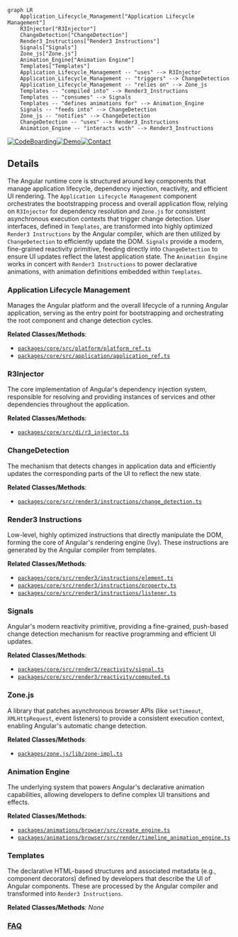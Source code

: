 ```mermaid
graph LR
    Application_Lifecycle_Management["Application Lifecycle Management"]
    R3Injector["R3Injector"]
    ChangeDetection["ChangeDetection"]
    Render3_Instructions["Render3 Instructions"]
    Signals["Signals"]
    Zone_js["Zone.js"]
    Animation_Engine["Animation Engine"]
    Templates["Templates"]
    Application_Lifecycle_Management -- "uses" --> R3Injector
    Application_Lifecycle_Management -- "triggers" --> ChangeDetection
    Application_Lifecycle_Management -- "relies on" --> Zone_js
    Templates -- "compiled into" --> Render3_Instructions
    Templates -- "consumes" --> Signals
    Templates -- "defines animations for" --> Animation_Engine
    Signals -- "feeds into" --> ChangeDetection
    Zone_js -- "notifies" --> ChangeDetection
    ChangeDetection -- "uses" --> Render3_Instructions
    Animation_Engine -- "interacts with" --> Render3_Instructions
```

[![CodeBoarding](https://img.shields.io/badge/Generated%20by-CodeBoarding-9cf?style=flat-square)](https://github.com/CodeBoarding/GeneratedOnBoardings)[![Demo](https://img.shields.io/badge/Try%20our-Demo-blue?style=flat-square)](https://www.codeboarding.org/demo)[![Contact](https://img.shields.io/badge/Contact%20us%20-%20contact@codeboarding.org-lightgrey?style=flat-square)](mailto:contact@codeboarding.org)

## Details

The Angular runtime core is structured around key components that manage application lifecycle, dependency injection, reactivity, and efficient UI rendering. The `Application Lifecycle Management` component orchestrates the bootstrapping process and overall application flow, relying on `R3Injector` for dependency resolution and `Zone.js` for consistent asynchronous execution contexts that trigger change detection. User interfaces, defined in `Templates`, are transformed into highly optimized `Render3 Instructions` by the Angular compiler, which are then utilized by `ChangeDetection` to efficiently update the DOM. `Signals` provide a modern, fine-grained reactivity primitive, feeding directly into `ChangeDetection` to ensure UI updates reflect the latest application state. The `Animation Engine` works in concert with `Render3 Instructions` to power declarative animations, with animation definitions embedded within `Templates`.

### Application Lifecycle Management
Manages the Angular platform and the overall lifecycle of a running Angular application, serving as the entry point for bootstrapping and orchestrating the root component and change detection cycles.


**Related Classes/Methods**:

- <a href="https://github.com/angular/angular/blob/main/packages/core/src/platform/platform_ref.ts" target="_blank" rel="noopener noreferrer">`packages/core/src/platform/platform_ref.ts`</a>
- <a href="https://github.com/angular/angular/blob/main/packages/core/src/application/application_ref.ts" target="_blank" rel="noopener noreferrer">`packages/core/src/application/application_ref.ts`</a>


### R3Injector
The core implementation of Angular's dependency injection system, responsible for resolving and providing instances of services and other dependencies throughout the application.


**Related Classes/Methods**:

- <a href="https://github.com/angular/angular/blob/main/packages/core/src/di/r3_injector.ts" target="_blank" rel="noopener noreferrer">`packages/core/src/di/r3_injector.ts`</a>


### ChangeDetection
The mechanism that detects changes in application data and efficiently updates the corresponding parts of the UI to reflect the new state.


**Related Classes/Methods**:

- <a href="https://github.com/angular/angular/blob/main/packages/core/src/render3/instructions/change_detection.ts" target="_blank" rel="noopener noreferrer">`packages/core/src/render3/instructions/change_detection.ts`</a>


### Render3 Instructions
Low-level, highly optimized instructions that directly manipulate the DOM, forming the core of Angular's rendering engine (Ivy). These instructions are generated by the Angular compiler from templates.


**Related Classes/Methods**:

- <a href="https://github.com/angular/angular/blob/main/packages/core/src/render3/instructions/element.ts" target="_blank" rel="noopener noreferrer">`packages/core/src/render3/instructions/element.ts`</a>
- <a href="https://github.com/angular/angular/blob/main/packages/core/src/render3/instructions/property.ts" target="_blank" rel="noopener noreferrer">`packages/core/src/render3/instructions/property.ts`</a>
- <a href="https://github.com/angular/angular/blob/main/packages/core/src/render3/instructions/listener.ts" target="_blank" rel="noopener noreferrer">`packages/core/src/render3/instructions/listener.ts`</a>


### Signals
Angular's modern reactivity primitive, providing a fine-grained, push-based change detection mechanism for reactive programming and efficient UI updates.


**Related Classes/Methods**:

- <a href="https://github.com/angular/angular/blob/main/packages/core/src/render3/reactivity/signal.ts" target="_blank" rel="noopener noreferrer">`packages/core/src/render3/reactivity/signal.ts`</a>
- <a href="https://github.com/angular/angular/blob/main/packages/core/src/render3/reactivity/computed.ts" target="_blank" rel="noopener noreferrer">`packages/core/src/render3/reactivity/computed.ts`</a>


### Zone.js
A library that patches asynchronous browser APIs (like `setTimeout`, `XMLHttpRequest`, event listeners) to provide a consistent execution context, enabling Angular's automatic change detection.


**Related Classes/Methods**:

- <a href="https://github.com/angular/angular/blob/main/packages/zone.js/lib/zone-impl.ts" target="_blank" rel="noopener noreferrer">`packages/zone.js/lib/zone-impl.ts`</a>


### Animation Engine
The underlying system that powers Angular's declarative animation capabilities, allowing developers to define complex UI transitions and effects.


**Related Classes/Methods**:

- <a href="https://github.com/angular/angular/blob/main/packages/animations/browser/src/create_engine.ts" target="_blank" rel="noopener noreferrer">`packages/animations/browser/src/create_engine.ts`</a>
- <a href="https://github.com/angular/angular/blob/main/packages/animations/browser/src/render/timeline_animation_engine.ts" target="_blank" rel="noopener noreferrer">`packages/animations/browser/src/render/timeline_animation_engine.ts`</a>


### Templates
The declarative HTML-based structures and associated metadata (e.g., component decorators) defined by developers that describe the UI of Angular components. These are processed by the Angular compiler and transformed into `Render3 Instructions`.


**Related Classes/Methods**: _None_



### [FAQ](https://github.com/CodeBoarding/GeneratedOnBoardings/tree/main?tab=readme-ov-file#faq)